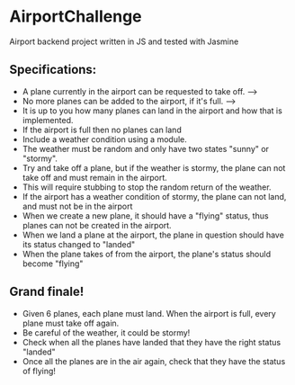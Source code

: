 # AirportChallenge


Airport backend project written in JS and tested with Jasmine

## Specifications:
* A plane currently in the airport can be requested to take off. -->
* No more planes can be added to the airport, if it's full. -->
* It is up to you how many planes can land in the airport and how that is implemented.
* If the airport is full then no planes can land
* Include a weather condition using a module.
* The weather must be random and only have two states "sunny" or "stormy".
* Try and take off a plane, but if the weather is stormy, the plane can not take off and must remain in the airport.
* This will require stubbing to stop the random return of the weather.
* If the airport has a weather condition of stormy, the plane can not land, and must not be in the airport
* When we create a new plane, it should have a "flying" status, thus planes can not be created in the airport.
* When we land a plane at the airport, the plane in question should have its status changed to "landed"
* When the plane takes of from the airport, the plane's status should become "flying"

## Grand finale!
* Given 6 planes, each plane must land. When the airport is full, every plane must take off again.
* Be careful of the weather, it could be stormy!
* Check when all the planes have landed that they have the right status "landed"
* Once all the planes are in the air again, check that they have the status of flying!
